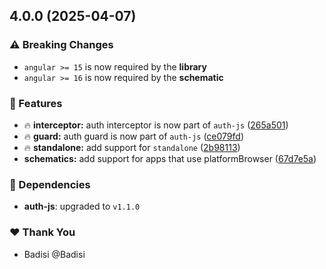 ## 4.0.0 (2025-04-07)

### ⚠️  Breaking Changes

- `angular >= 15` is now required by the **library**
- `angular >= 16` is now required by the **schematic**

### 🚀 Features

- 🔥 **interceptor:** auth interceptor is now part of `auth-js` ([265a501](https://github.com/Badisi/auth-js/commit/265a501))
- 🔥 **guard:** auth guard is now part of `auth-js` ([ce079fd](https://github.com/Badisi/auth-js/commit/ce079fd))
- 🔥 **standalone:** add support for `standalone` ([2b98113](https://github.com/Badisi/auth-js/commit/2b98113))
- **schematics:** add support for apps that use platformBrowser ([67d7e5a](https://github.com/Badisi/auth-js/commit/67d7e5a))

### 🌱 Dependencies

- **auth-js**: upgraded to `v1.1.0`

### ❤️ Thank You

- Badisi @Badisi
